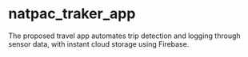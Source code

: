 # natpac_traker_app
The proposed travel app automates trip detection and logging through sensor data, with instant cloud storage using Firebase.
